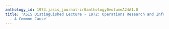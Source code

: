 ```yaml
---
anthology_id: 1973.jasis_journal-ir0anthology0volumeA24A1.0
title: 'ASIS Distinguished Lecture - 1972: Operations Research and Information Science
  - A Common Cause'
---
```

